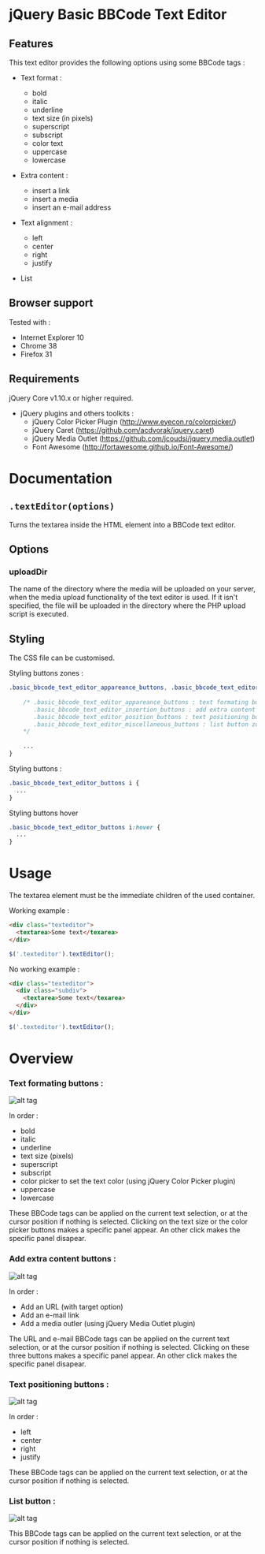 # jQuery Basic BBCode Text Editor

Features
--------
This text editor provides the following options using some BBCode tags :

- Text format :
  - bold
  - italic
  - underline
  - text size (in pixels)
  - superscript
  - subscript
  - color text
  - uppercase
  - lowercase

- Extra content :
  - insert a link
  - insert a media
  - insert an e-mail address

- Text alignment :
  - left
  - center
  - right
  - justify

- List

Browser support
---------------
Tested with :

- Internet Explorer 10
-	Chrome 38
- Firefox 31

Requirements
------------
jQuery Core v1.10.x or higher required.

- jQuery plugins and others toolkits :
  - jQuery Color Picker Plugin (http://www.eyecon.ro/colorpicker/)
  - jQuery Caret (https://github.com/acdvorak/jquery.caret)
  - jQuery Media Outlet (https://github.com/jcoudsi/jquery.media.outlet)
  - Font Awesome (http://fortawesome.github.io/Font-Awesome/) 

Documentation
=============
`.textEditor(options)`
--------------------
Turns the textarea inside the HTML element into a BBCode text editor.

Options
-------

### uploadDir
The name of the directory where the media will be uploaded on your server, when the media upload functionality of the text editor is used. If it isn't specified, the file will be uploaded in the directory where the PHP upload script is executed.

Styling
-------

The CSS file can be customised.

Styling buttons zones :

```css
.basic_bbcode_text_editor_appareance_buttons, .basic_bbcode_text_editor_insertion_buttons, .basic_bbcode_text_editor_position_buttons, .basic_bbcode_text_editor_miscellaneous_buttons {
    
    /* .basic_bbcode_text_editor_appareance_buttons : text formating buttons zone
       .basic_bbcode_text_editor_insertion_buttons : add extra content buttons zone
       .basic_bbcode_text_editor_position_buttons : text positioning buttons zone
       .basic_bbcode_text_editor_miscellaneous_buttons : list button zone 
    */
    
    ...
}
```

Styling buttons :

```css
.basic_bbcode_text_editor_buttons i {
  ...
}
```

Styling buttons hover

```css
.basic_bbcode_text_editor_buttons i:hover {
  ...
}
```


Usage
=====

The textarea element must be the immediate children of the used container.

Working example :

```html
<div class="texteditor">
  <textarea>Some text</texarea>
</div>
```

```javascript
$('.texteditor').textEditor();
```

No working example :

```html
<div class="texteditor">
  <div class="subdiv">
    <textarea>Some text</texarea>
  </div>
</div>
```

```javascript
$('.texteditor').textEditor();
```

Overview
=======

### Text formating buttons :

![alt tag](http://s8.postimg.org/6wa2t0f79/2014_11_16_03_08_58_Administration.png)

In order :
- bold
- italic
- underline
- text size (pixels)
- superscript
- subscript
- color picker to set the text color (using jQuery Color Picker plugin)
- uppercase
- lowercase

These BBCode tags can be applied on the current text selection, or at the cursor position if nothing is selected.
Clicking on the text size or the color picker buttons makes a specific panel appear. An other click makes the specific panel disapear.

### Add extra content buttons :

![alt tag](http://s13.postimg.org/l4t4aejkz/2014_11_16_03_10_22_Administration.png)

In order :
- Add an URL (with target option)
- Add an e-mail link
- Add a media outler (using jQuery Media Outlet plugin)

The URL and e-mail BBCode tags can be applied on the current text selection, or at the cursor position if nothing is selected.
Clicking on these three buttons makes a specific panel appear. An other click makes the specific panel disapear.

### Text positioning buttons :

![alt tag](http://s28.postimg.org/5ing7eryh/2014_11_16_03_10_33_Administration.png)

In order :
- left
- center
- right
- justify

These BBCode tags can be applied on the current text selection, or at the cursor position if nothing is selected.

### List button :

![alt tag](http://s4.postimg.org/5f74zg5k9/2014_11_16_03_10_37_Administration.png)

This BBCode tags can be applied on the current text selection, or at the cursor position if nothing is selected.

